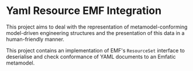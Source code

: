 # Yaml Resource EMF Integration

This project aims to deal with the representation of metamodel-conforming model-driven engineering structures and the presentation of this data in a human-friendly manner.

This project contains an implementation of EMF's `ResourceSet` interface to deserialise and check conformance of YAML documents to an Emfatic metamodel.
